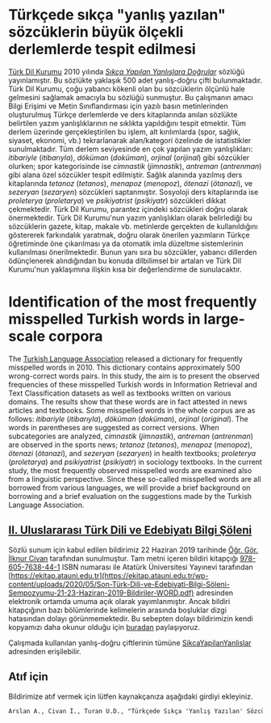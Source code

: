 # Türkçede sıkça "yanlış yazılan" sözcüklerin büyük ölçekli derlemlerde tespit edilmesi

[Türk Dil Kurumu](http://tdk.gov.tr) 2010 yılında [*Sıkça Yapılan Yanlışlara Doğrular*](http://sozluk.gov.tr) sözlüğü yayınlamıştır. Bu sözlükte yaklaşık 500 adet yanlış-doğru çifti bulunmaktadır. Türk Dil Kurumu, çoğu yabancı kökenli olan bu sözcüklerin ölçünlü hale gelmesini sağlamak amacıyla bu sözlüğü sunmuştur. Bu çalışmanın amacı Bilgi Erişimi ve Metin Sınıflandırması için yazılı basın metinlerinden oluşturulmuş Türkçe derlemlerde ve ders kitaplarında anılan sözlükte belirtilen yazım yanlışlıklarının ne sıklıkta yapıldığını tespit etmektir. Tüm derlem üzerinde gerçekleştirilen bu işlem, alt kırılımlarda (spor, sağlık, siyaset, ekonomi, vb.) tekrarlanarak alan/kategori özelinde de istatistikler sunulmaktadır. Tüm derlem seviyesinde en çok yapılan yazım yanlışlıkları: *itibariyle* (*itibarıyla*), *döküman* (*doküman*), *orjinal* (*orijinal*) gibi sözcükler olurken; spor kategorisinde ise *cimnastik* (*jimnastik*), *antreman* (*antrenman*) gibi alana özel sözcükler tespit edilmiştir. Sağlık alanında yazılmış ders kitaplarında *tetanoz* (*tetanos*), *menapoz* (*menopoz*), *ötenazi* (*ötanazi*), ve *sezeryan* (*sezaryen*) sözcükleri saptanmıştır. Sosyoloji ders kitaplarında ise *proleterya* (*proletarya*) ve *psikiyatrist* (*psikiyatr*) sözcükleri dikkat çekmektedir. Türk Dil Kurumu, parantez içindeki sözcükleri doğru olarak önermektedir. 
Türk Dil Kurumu'nun yazım yanlışlıkları olarak belirlediği bu sözcüklerin gazete, kitap, makale vb. metinlerde gerçekten de kullanıldığını göstererek farkındalık yaratmak, doğru olarak önerilen yazımların Türkçe öğretiminde öne çıkarılması ya da otomatik imla düzeltme sistemlerinin kullanılması önerilmektedir. Bunun yanı sıra bu sözcükler, yabancı dillerden ödünçlenerek alındığından bu konuda dilbilimsel bir artalan ve Türk Dil Kurumu'nun yaklaşımına ilişkin kısa bir değerlendirme de sunulacaktır. 

# Identification of the most frequently misspelled Turkish words in large-scale corpora
The [Turkish Language Association](http://tdk.gov.tr) released a dictionary for frequently misspelled words in 2010. This dictionary contains approximately 500 wrong-correct words pairs. In this study, the aim is to present the observed frequencies of these misspelled Turkish words in Information Retrieval and Text Classification datasets as well as textbooks written on various domains. The results show that these words are in fact attested in news articles and textbooks. Some misspelled words in the whole corpus are as follows: *itibariyle* (*itibarıyla*), *döküman* (*doküman*), *orjinal* (*original*). The words in parentheses are suggested as correct versions. When subcategories are analyzed, *cimnastik* (*jimnastik*), *antreman* (*antrenman*) are observed in the sports news; *tetanoz* (*tetanos*), *menapoz* (*menopoz*), *ötenazi* (*ötanazi*), and *sezeryan* (*sezaryen*) in health textbooks; *proleterya* (*proletarya*) and *psikiyatrist* (*psikiyatr*) in sociology textbooks. 
In the current study, the most frequently observed misspelled words are examined also from a linguistic perspective. Since these so-called misspelled words are all borrowed from various languages, we will provide a brief background on borrowing and a brief evaluation on the suggestions made by the Turkish Language Association. 

## [II. Uluslararası Türk Dili ve Edebiyatı Bilgi Şöleni](http://bilgisoleni2019.atauni.edu.tr)
Sözlü sunum için kabul edilen bildirimiz 22 Haziran 2019 tarihinde [Öğr. Gör. İlknur Civan](https://akademik.anadolu.edu.tr/ilknurcivan) tarafından sunulmuştur.
Tam metni içeren bildiri kitapçığı [978-605-7638-44-1](https://ekitap.atauni.edu.tr/wp-content/uploads/2020/05/Son-Türk-Dili-ve-Edebiyati-Bilgi-Söleni-Sempozyumu-21-23-Haziran-2019-Bildiriler-WORD.pdf)
ISBN numarası ile Atatürk Üniversitesi Yayınevi tarafından [https://ekitap.atauni.edu.tr](https://ekitap.atauni.edu.tr/wp-content/uploads/2020/05/Son-Türk-Dili-ve-Edebiyati-Bilgi-Söleni-Sempozyumu-21-23-Haziran-2019-Bildiriler-WORD.pdf)
adresinden elektronik ortamda umuma açık olarak yayımlanmıştır. 
Ancak bildiri kitapçığının bazı bölümlerinde kelimelerin arasında boşluklar dizgi hatasından dolayı görünmemektedir.
Bu sebepten dolayı bildirimizin kendi kopyamızı daha okunur olduğu için [buradan](https://github.com/iorixxx/Kemik/blob/master/bildiri-tam-metin.pdf) paylaşıyoruz.

Çalışmada kullanılan yanlış-doğru çiftlerinin tümüne [SikcaYapilanYanlislar](https://github.com/iorixxx/Kemik/tree/master/SikcaYapilanYanlislar) adresinden erişilebilir.

## Atıf için
Bildirimize atıf vermek için lütfen kaynakçanıza aşağıdaki girdiyi ekleyiniz.

``` tex
Arslan A., Civan İ., Turan Ü.D., "Türkçede Sıkça 'Yanlış Yazılan' Sözcüklerin Büyük Ölçekli Derlemlerde Tespit Edilmesi", II. Uluslararası Türk Dili ve Edebiyatı Bilgi Söleni, 21-23 Haziran 2019, ISBN: 978-605-7638-44-1, 809-822, Erzurum, Türkiye.
```